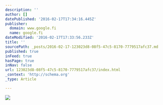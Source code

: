 ```yaml
---
description: ''
author: []
datePublished: '2016-02-17T17:34:16.445Z'
publisher:
  domain: www.google.fi
  name: google.fi
dateModified: '2016-02-17T17:33:56.233Z'
title: ''
sourcePath: _posts/2016-02-17-123023d8-08f5-47c5-8170-7779517afc37.md
published: true
inFeed: true
hasPage: true
inNav: false
url: 123023d8-08f5-47c5-8170-7779517afc37/index.html
_context: 'http://schema.org'
_type: Article

---
```

![](http://www.thisiscolossal.com/wp-content/uploads/2015/03/florian-1.gif)